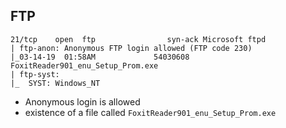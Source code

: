 ## FTP
```
21/tcp    open  ftp                syn-ack Microsoft ftpd
| ftp-anon: Anonymous FTP login allowed (FTP code 230)
|_03-14-19  01:58AM             54030608 FoxitReader901_enu_Setup_Prom.exe
| ftp-syst: 
|_  SYST: Windows_NT
```

* Anonymous login is allowed
* existence of a file called `FoxitReader901_enu_Setup_Prom.exe`


